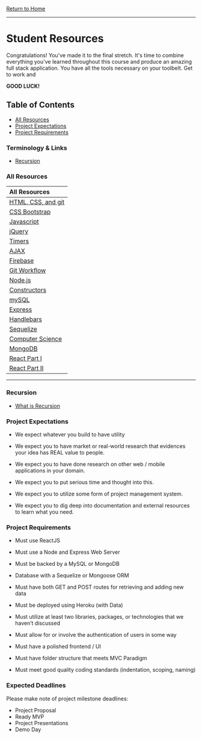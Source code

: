 [Return to Home](../../../README.md)

<hr>

# Student Resources

Congratulations! You've made it to the final stretch. It's time to combine everything you've learned throughout this course and produce an amazing full stack application. You have all the tools necessary on your toolbelt. Get to work and 

**GOOD LUCK!**

## Table of Contents

* [All Resources](#all-resources)
* [Project Expectations](#project-expectations)
* [Project Requirements](#project-requirements)

### Terminology & Links
* [Recursion](#recursion)


### All Resources

|  All Resources |
|:--	|
|[HTML, CSS, and git](../../01-html-git-css/student-resources)|
|[CSS Bootstrap](../../02-css-bootstrap/student-resources)|
|[Javascript](../../03-javascript/student-resources)|
|[jQuery](../../04-jquery/student-resources)|
|[Timers](../../05-timers/student-resources)|
|[AJAX](../../06-ajax/student-resources)|
|[Firebase](../../07-firebase/student-resources)|
|[Git Workflow](../../08-project-1/student-resources)|
|[Node.js](../../09-nodejs/student-resources)|
|[Constructors](../../10-js-constructors/student-resources)|
|[mySQL](../../11-mysql/student-resources)|
|[Express](../../12-express/student-resources)|
|[Handlebars](../../13-handlebars/student-resources)|
|[Sequelize](../../14-sequelize/student-resources)|
|[Computer Science](../../15-project-2/student-resources)|
|[MongoDB](../16-mongo-mongoose/student-resources)|
|[React Part I](../../17-react/student-resources)|
|[React Part II](../../18-react/student-resources)|


<hr>

### Recursion
* [What is Recursion](#student-resources)


### Project Expectations 

* We expect whatever you build to have utility

* We expect you to have market or real-world research that evidences your idea has REAL value to people.

* We expect you to have done research on other web / mobile applications in your domain.

* We expect you to put serious time and thought into this.

* We expect you to utilize some form of project management system.

* We expect you to dig deep into documentation and external resources to learn what you need.

### Project Requirements 

* Must use ReactJS 

* Must use a Node and Express Web Server

* Must be backed by a MySQL or MongoDB 

* Database with a Sequelize or Mongoose ORM 

* Must have both GET and POST routes for retrieving and adding new data

* Must be deployed using Heroku (with Data)

* Must utilize at least two libraries, packages, or technologies that we haven’t discussed

* Must allow for or involve the authentication of users in some way

* Must have a polished frontend / UI

* Must have folder structure that meets MVC Paradigm

* Must meet good quality coding standards (indentation, scoping, naming)


### Expected Deadlines

Please make note of project milestone deadlines: 

* Project Proposal
* Ready MVP
* Project Presentations
* Demo Day


